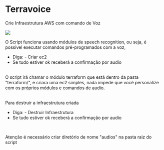 # Terravoice
Crie Infraestrutura AWS com comando de Voz

<img src="https://media.giphy.com/media/HoffxyN8ghVuw/giphy.gif">

O Script funciona usando módulos de speech recognition, ou seja, é possivel executar comandos pré-programados com a voz,
* Diga: - Criar ec2
* Se tudo estiver ok receberá a confirmação por audio
<br>
O script irá chamar o módulo terraform que está dentro da pasta "terraform/", e criara uma ec2 simples, nada impede que você personalize com os próprios módulos e comandos de audio.
<br>
<br>

Para destruir a infraestrutura criada

* Diga: - Destruir Infraestrutura
* Se tudo estiver ok receberá a confirmação por audio

<br>

Atenção é necessário criar diretório de nome "audios" na pasta raiz do script
